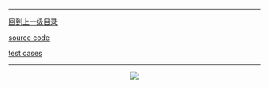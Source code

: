 ----------
[回到上一级目录](https://zhaochenyou.github.io/Way-to-Algorithm/Chapter-1/)

[source code](https://github.com/zhaochenyou/Way-to-Algorithm/blob/master/Chapter-1/src/QuickSort.hpp)

[test cases](https://github.com/zhaochenyou/Way-to-Algorithm/blob/master/Chapter-1/src/QuickSort.cpp)

----------
<p align="center"><img src="https://github.com/zhaochenyou/Way-to-Algorithm/raw/master/Chapter-1/res/QuickSort-1.png" /></p>

